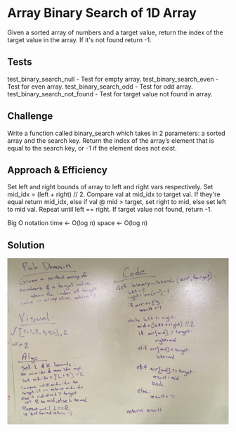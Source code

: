 # Array Binary Search of 1D Array
Given a sorted array of numbers and a target value, return the index of the target value in the array. If it's not found return -1.

## Tests

test_binary_search_null - Test for empty array. 
test_binary_search_even - Test for even array.
test_binary_search_odd - Test for odd array.
test_binary_search_not_found - Test for target value not found in array.

## Challenge
Write a function called binary_search which takes in 2 parameters: a sorted array and the search key. Return the index of the array’s element that is equal to the search key, or -1 if the element does not exist.

## Approach & Efficiency
Set left and right bounds of array to left and right vars respectively.
Set mid_idx = (left + right) // 2. 
Compare val at mid_idx to target val.
If they're equal return mid_idx,
else if val @ mid > target, set right to mid, else set left to mid val.
Repeat until left == right. If target value not found, return -1.

Big O notation
time <- O(log n)
space <- O(log n)

## Solution
![whiteboard](./assets/array-binary-search.jpg)